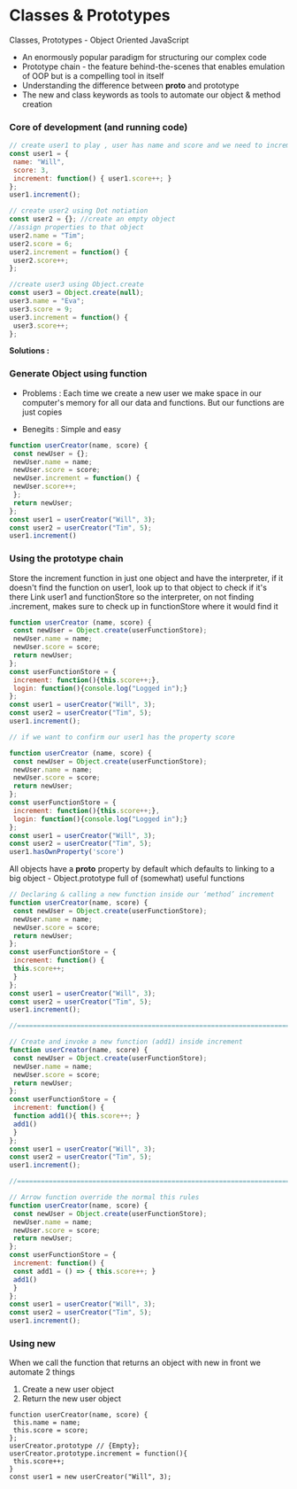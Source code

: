 # Classes & Prototypes
Classes, Prototypes - Object Oriented JavaScript
- An enormously popular paradigm for structuring our complex code
- Prototype chain - the feature behind-the-scenes that enables emulation of OOP but is a compelling tool in itself
- Understanding the difference between __proto__ and prototype
- The new and class keywords as tools to automate our object & method creation
### Core of development (and running code)

```javascript
// create user1 to play , user has name and score and we need to increment his score
const user1 = {
 name: "Will",
 score: 3,
 increment: function() { user1.score++; }
};
user1.increment();

// create user2 using Dot notiation
const user2 = {}; //create an empty object
//assign properties to that object
user2.name = "Tim";
user2.score = 6;
user2.increment = function() {
 user2.score++;
};

//create user3 using Object.create
const user3 = Object.create(null);
user3.name = "Eva";
user3.score = 9;
user3.increment = function() {
 user3.score++;
};
```

**Solutions :**
### Generate Object using function
- Problems : Each time we create a new user we make space in our computer's memory for all our data and functions. But our functions are just copies

- Benegits :  Simple and easy
```javascript
function userCreator(name, score) {
 const newUser = {};
 newUser.name = name;
 newUser.score = score;
 newUser.increment = function() {
 newUser.score++;
 };
 return newUser;
};
const user1 = userCreator("Will", 3);
const user2 = userCreator("Tim", 5);
user1.increment()
```
### Using the prototype chain
Store the increment function in just one object and have the interpreter, if it doesn't find the function on user1, look up to that object to check if it's there Link user1 and functionStore so the interpreter, on not finding .increment, makes sure to check up in functionStore where it would find it
```javascript
function userCreator (name, score) {
 const newUser = Object.create(userFunctionStore);
 newUser.name = name;
 newUser.score = score;
 return newUser;
};
const userFunctionStore = {
 increment: function(){this.score++;},
 login: function(){console.log("Logged in");}
};
const user1 = userCreator("Will", 3);
const user2 = userCreator("Tim", 5);
user1.increment();

// if we want to confirm our user1 has the property score

function userCreator (name, score) {
 const newUser = Object.create(userFunctionStore);
 newUser.name = name;
 newUser.score = score;
 return newUser;
};
const userFunctionStore = {
 increment: function(){this.score++;},
 login: function(){console.log("Logged in");}
};
const user1 = userCreator("Will", 3);
const user2 = userCreator("Tim", 5);
user1.hasOwnProperty('score') 
```
All objects have a __proto__ property by default which defaults to linking to a big object - Object.prototype full of (somewhat) useful functions

```javascript
// Declaring & calling a new function inside our ‘method’ increment
function userCreator(name, score) {
 const newUser = Object.create(userFunctionStore);
 newUser.name = name;
 newUser.score = score;
 return newUser;
};
const userFunctionStore = {
 increment: function() {
 this.score++;
 }
};
const user1 = userCreator("Will", 3);
const user2 = userCreator("Tim", 5);
user1.increment();

//=========================================================================

// Create and invoke a new function (add1) inside increment
function userCreator(name, score) {
 const newUser = Object.create(userFunctionStore);
 newUser.name = name;
 newUser.score = score;
 return newUser;
};
const userFunctionStore = {
 increment: function() {
 function add1(){ this.score++; }
 add1()
 }
};
const user1 = userCreator("Will", 3);
const user2 = userCreator("Tim", 5);
user1.increment();

//=========================================================================

// Arrow function override the normal this rules
function userCreator(name, score) {
 const newUser = Object.create(userFunctionStore);
 newUser.name = name;
 newUser.score = score;
 return newUser;
};
const userFunctionStore = {
 increment: function() {
 const add1 = () => { this.score++; }
 add1()
 }
};
const user1 = userCreator("Will", 3);
const user2 = userCreator("Tim", 5);
user1.increment();
```
### Using new
When we call the function that returns an object with new in front we automate 2 things
1. Create a new user object
2. Return the new user object

```
function userCreator(name, score) {
 this.name = name;
 this.score = score;
};
userCreator.prototype // {Empty};
userCreator.prototype.increment = function(){
 this.score++;
}
const user1 = new userCreator("Will", 3);

```






































